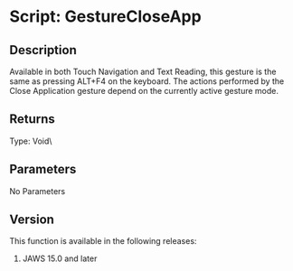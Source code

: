 # Script: GestureCloseApp

## Description

Available in both Touch Navigation and Text Reading, this gesture is the
same as pressing ALT+F4 on the keyboard. The actions performed by the
Close Application gesture depend on the currently active gesture mode.

## Returns

Type: Void\

## Parameters

No Parameters

## Version

This function is available in the following releases:

1.  JAWS 15.0 and later
